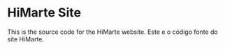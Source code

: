 # HiMarte Site

This is the source code for the HiMarte website.
Este e o código fonte do site HiMarte.
